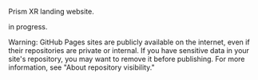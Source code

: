 Prism XR landing website.

in progress.

Warning: GitHub Pages sites are publicly available on the internet, even if their repositories are private or internal. If you have sensitive data in your site's repository, you may want to remove it before publishing. For more information, see "About repository visibility."
